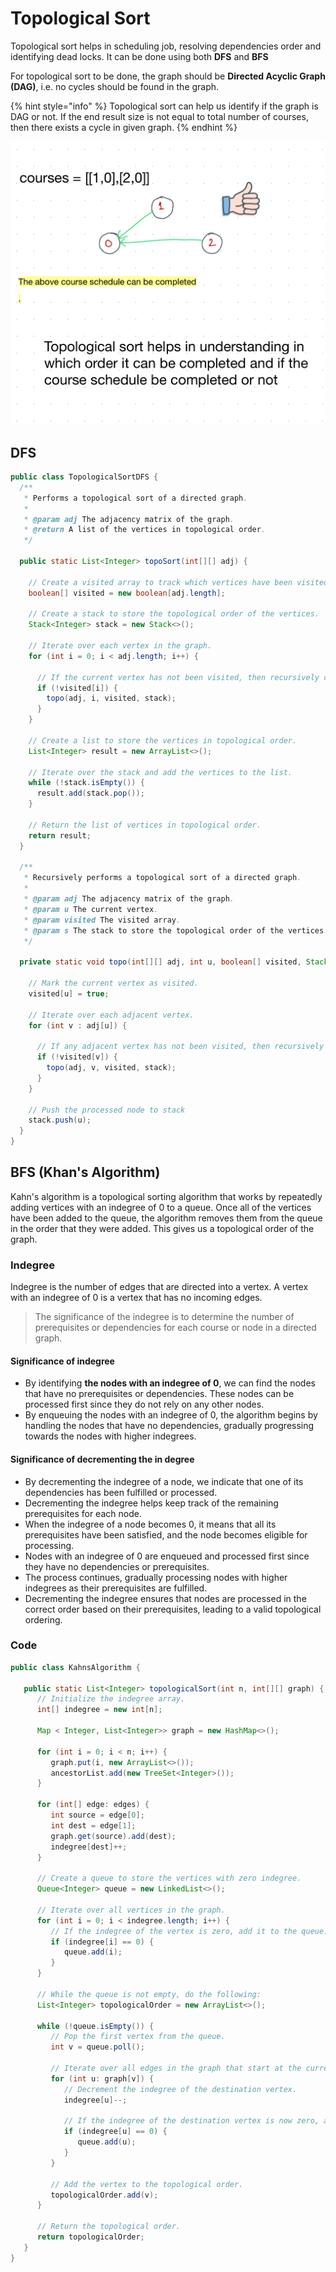 # Topological Sort

Topological sort helps in scheduling job, resolving dependencies order and identifying dead locks. It can be done using both **DFS** and **BFS**

&#x20;For topological sort to be done, the graph should be **Directed Acyclic Graph (DAG)**, i.e. no cycles should be found in the graph.

{% hint style="info" %}
Topological sort can help us identify if the graph is DAG or not. If the end result size is not equal to total number of courses, then there exists a cycle in given graph.
{% endhint %}



![](<../../.gitbook/assets/image (6) (1) (1).png>)

## DFS



```java
public class TopologicalSortDFS {
  /**
   * Performs a topological sort of a directed graph.
   *
   * @param adj The adjacency matrix of the graph.
   * @return A list of the vertices in topological order.
   */

  public static List<Integer> topoSort(int[][] adj) {

    // Create a visited array to track which vertices have been visited.
    boolean[] visited = new boolean[adj.length];

    // Create a stack to store the topological order of the vertices.
    Stack<Integer> stack = new Stack<>();

    // Iterate over each vertex in the graph.
    for (int i = 0; i < adj.length; i++) {

      // If the current vertex has not been visited, then recursively call the topo function.
      if (!visited[i]) {
        topo(adj, i, visited, stack);
      }
    }

    // Create a list to store the vertices in topological order.
    List<Integer> result = new ArrayList<>();

    // Iterate over the stack and add the vertices to the list.
    while (!stack.isEmpty()) {
      result.add(stack.pop());
    }

    // Return the list of vertices in topological order.
    return result;
  }

  /**
   * Recursively performs a topological sort of a directed graph.
   *
   * @param adj The adjacency matrix of the graph.
   * @param u The current vertex.
   * @param visited The visited array.
   * @param s The stack to store the topological order of the vertices.
   */

  private static void topo(int[][] adj, int u, boolean[] visited, Stack<Integer> stack) {

    // Mark the current vertex as visited.
    visited[u] = true;

    // Iterate over each adjacent vertex.
    for (int v : adj[u]) {

      // If any adjacent vertex has not been visited, then recursively call the topo function.
      if (!visited[v]) {
        topo(adj, v, visited, stack);
      }
    }

    // Push the processed node to stack
    stack.push(u);
  }
}
```

## BFS (Khan's Algorithm)

Kahn's algorithm is a topological sorting algorithm that works by repeatedly adding vertices with an indegree of 0 to a queue. Once all of the vertices have been added to the queue, the algorithm removes them from the queue in the order that they were added. This gives us a topological order of the graph.

### Indegree

Indegree is the number of edges that are directed into a vertex. A vertex with an indegree of 0 is a vertex that has no incoming edges.

> The significance of the indegree is to determine the number of prerequisites or dependencies for each course or node in a directed graph.

#### **Significance of indegree**

* By identifying **the nodes with an indegree of 0**, we can find the nodes that have no prerequisites or dependencies. These nodes can be processed first since they do not rely on any other nodes.&#x20;
* By enqueuing the nodes with an indegree of 0, the algorithm begins by handling the nodes that have no dependencies, gradually progressing towards the nodes with higher indegrees.

#### Significance of decrementing the in degree

* By decrementing the indegree of a node, we indicate that one of its dependencies has been fulfilled or processed.
* Decrementing the indegree helps keep track of the remaining prerequisites for each node.
* When the indegree of a node becomes 0, it means that all its prerequisites have been satisfied, and the node becomes eligible for processing.
* Nodes with an indegree of 0 are enqueued and processed first since they have no dependencies or prerequisites.
* The process continues, gradually processing nodes with higher indegrees as their prerequisites are fulfilled.
* Decrementing the indegree ensures that nodes are processed in the correct order based on their prerequisites, leading to a valid topological ordering.

### Code

```java
public class KahnsAlgorithm {

   public static List<Integer> topologicalSort(int n, int[][] graph) {
      // Initialize the indegree array.
      int[] indegree = new int[n];

      Map < Integer, List<Integer>> graph = new HashMap<>();

      for (int i = 0; i < n; i++) {
         graph.put(i, new ArrayList<>());
         ancestorList.add(new TreeSet<Integer>());
      }

      for (int[] edge: edges) {
         int source = edge[0];
         int dest = edge[1];
         graph.get(source).add(dest);
         indegree[dest]++;
      }

      // Create a queue to store the vertices with zero indegree.
      Queue<Integer> queue = new LinkedList<>();

      // Iterate over all vertices in the graph.
      for (int i = 0; i < indegree.length; i++) {
         // If the indegree of the vertex is zero, add it to the queue.
         if (indegree[i] == 0) {
            queue.add(i);
         }
      }

      // While the queue is not empty, do the following:
      List<Integer> topologicalOrder = new ArrayList<>();

      while (!queue.isEmpty()) {
         // Pop the first vertex from the queue.
         int v = queue.poll();

         // Iterate over all edges in the graph that start at the current vertex.
         for (int u: graph[v]) {
            // Decrement the indegree of the destination vertex.
            indegree[u]--;

            // If the indegree of the destination vertex is now zero, add it to the queue.
            if (indegree[u] == 0) {
               queue.add(u);
            }
         }

         // Add the vertex to the topological order.
         topologicalOrder.add(v);
      }

      // Return the topological order.
      return topologicalOrder;
   }
}
```
